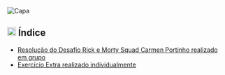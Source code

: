 ![Capa](./DesafioRickeMortySquadCarmenPortinho/assets/Carmen-Portinho.png)

## <img src="https://cdn.jsdelivr.net/gh/devicons/devicon/icons/python/python-original.svg" width="20px;"/> Índice <a name="retornar-ao-índice"></a>
- [Resolução do Desafio Rick e Morty Squad Carmen Portinho realizado em grupo](link)
- [Exercício Extra realizado individualmente](link)